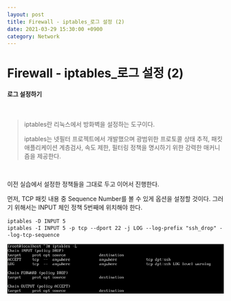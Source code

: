 ```yaml
---
layout: post
title: Firewall - iptables_로그 설정 (2)
date: 2021-03-29 15:30:00 +0900
category: Network
---
```



# Firewall - iptables_로그 설정 (2)

#### 로그 설정하기

<br/>

> iptables란 리눅스에서 방화벽을 설정하는 도구이다. 
>
> iptables는 넷필터 프로젝트에서 개발했으며 광범위한 프로토콜 상태 추적, 패킷 애플리케이션 계층검사, 속도 제한, 필터링 정책을 명시하기 위한 강력한 매커니즘을 제공한다.

<br/>

이전 실습에서 설정한 정책들을 그대로 두고 이어서 진행한다.

먼저, TCP 패킷 내용 중 Sequence Number를 볼 수 있게 옵션을 설정할 것이다. 그러기 위해서는 INPUT 체인 정책 5번째에 위치해야 한다. 

```shell
iptables -D INPUT 5
iptables -I INPUT 5 -p tcp --dport 22 -j LOG --log-prefix "ssh_drop" --log-tcp-sequence
```

![iptables9_1](/public/img/iptables9_1.PNG)

<br/>